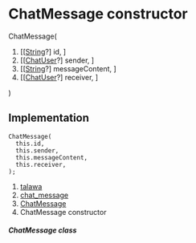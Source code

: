 
<div>

# ChatMessage constructor

</div>


ChatMessage(

1.  [[[String](https://api.flutter.dev/flutter/dart-core/String-class.md)?]
    id, ]
2.  [[[ChatUser](../../models_chats_chat_user/ChatUser-class.md)?]
    sender, ]
3.  [[[String](https://api.flutter.dev/flutter/dart-core/String-class.html)?]
    messageContent, ]
4.  [[[ChatUser](../../models_chats_chat_user/ChatUser-class.md)?]
    receiver, ]

)



## Implementation

``` language-dart
ChatMessage(
  this.id,
  this.sender,
  this.messageContent,
  this.receiver,
);
```







1.  [talawa](../../index.md)
2.  [chat_message](../../models_chats_chat_message/)
3.  [ChatMessage](../../models_chats_chat_message/ChatMessage-class.md)
4.  ChatMessage constructor

##### ChatMessage class







